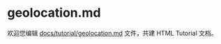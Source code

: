 geolocation.md
===

欢迎您编辑 <a target="__blank" href="https://github.com/jaywcjlove/html-tutorial/blob/main/docs/tutorial/geolocation.md">docs/tutorial/geolocation.md</a> 文件，共建 HTML Tutorial 文档。
